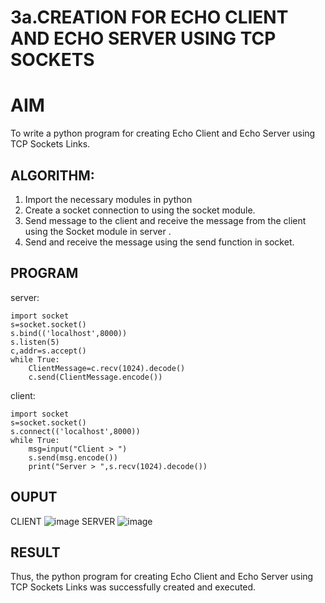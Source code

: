# 3a.CREATION FOR ECHO CLIENT AND ECHO SERVER USING TCP SOCKETS
# AIM
To write a python program for creating Echo Client and Echo Server using TCP
Sockets Links.
## ALGORITHM:
1. Import the necessary modules in python
2. Create a socket connection to using the socket module.
3. Send message to the client and receive the message from the client using the Socket module in
 server .
4. Send and receive the message using the send function in socket.
## PROGRAM
server:
```
import socket
s=socket.socket()
s.bind(('localhost',8000))
s.listen(5)
c,addr=s.accept()
while True:
    ClientMessage=c.recv(1024).decode()
    c.send(ClientMessage.encode())
```
client:
```
import socket
s=socket.socket()
s.connect(('localhost',8000))
while True:
    msg=input("Client > ")
    s.send(msg.encode())
    print("Server > ",s.recv(1024).decode())
```

## OUPUT
CLIENT
![image](https://github.com/user-attachments/assets/83683798-e808-4f53-bd2b-8375596f68ea)
SERVER
![image](https://github.com/user-attachments/assets/ec4001a9-b986-433a-98c7-ba6dbc167450)

## RESULT
Thus, the python program for creating Echo Client and Echo Server using TCP Sockets Links 
was successfully created and executed.
